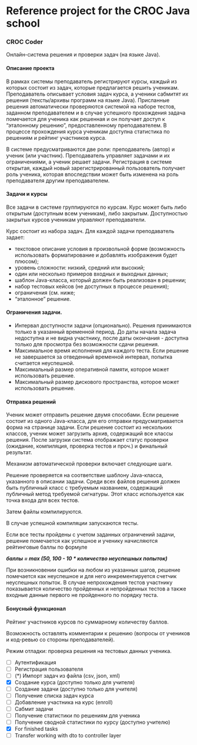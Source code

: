 # Reference project for the CROC Java school
### CROC Coder
Онлайн-система решения и проверки задач (на языке Java).
#### Описание проекта
В рамках системы преподаватель регистрируют курсы, каждый из которых состоит из задач, которые предлагается решить ученикам. Преподаватель описывает условия задач курса, а ученики сабмитят их решения (тексты/архивы программ на языке Java). Присланные решения автоматически проверяются системой на наборе тестов, заданном преподавателем и в случае успешного прохождения задача помечается для ученика как решенная и он получает доступ к “эталонному решению”, предоставленному преподавателем. В процессе прохождения курса ученикам доступна статистика по решениям и рейтинг участников курса.

В системе предусматриваются две роли: преподаватель (автор) и ученик (или участник). Преподаватель управляет задачами и их ограничениями, а ученик решает задачи. Регистрация в системе открытая, каждый новый зарегистрированный пользователь получает роль ученика, которая впоследствии может быть изменена на роль преподавателя другим преподавателем.
#### Задачи и курсы
Все задачи в системе группируются по курсам. Курс может быть либо открытым (доступным всем ученикам), либо закрытым. Доступностью закрытых курсов ученикам управляют преподаватели.

Курс состоит из набора задач. Для каждой задачи преподаватель задает: 
* текстовое описание условия в произвольной форме (возможность использовать форматирование и добавлять изображения будет плюсом);
* уровень сложности: низкий, средний или высокий;
* один или несколько примеров входных и выходных данных;
* шаблон Java-класса, который должен быть реализован в решении;
* набор тестовых кейсов (не доступных в процессе решения);
* ограничения (см. ниже;
* “эталонное” решение.

#### Ограничения задачи.
* Интервал доступности задачи (опционально). Решения принимаются только в указанный временной период. До даты начала задача недоступна и не видна участнику, после даты окончания - доступна только для просмотра без возможности сдачи решения.
* Максимальное время исполнения для каждого теста. Если решение не завершается за отведенный временной интервал, попытка считается неуспешной.
* Максимальный размер оперативной памяти, которое может использовать решение.
* Максимальный размер дискового пространства, которое может использовать решение.
#### Отправка решений
Ученик может отправить решение двумя способами. Если решение состоит из одного Java-класса, для его отправки предусматривается форма на странице задачи. Если решение состоит из нескольких классов, ученик может загрузить архив, содержащий все классы решения. После загрузки система отображает статус проверки (ожидание, компиляция, проверка тестов и проч.) и финальный результат.

Механизм автоматической проверки включает следующие шаги.

Решение проверяется на соответствие шаблону Java-класса, указанного в описании задачи. Среди всех файлов решения должен быть публичный класс с требуемым названием, содержащий публичный метод требуемой сигнатуры. Этот класс используется как точка входа для всех тестов.

Затем файлы компилируются.

В случае успешной компиляции запускаются тесты.

Если все тесты пройдены с учетом заданных ограничений задачи, решение помечается как успешное и ученику начисляются рейтинговые баллы по формуле

**_баллы = max (50, 100 - 10 * количество неуспешных попыток)_**

При возникновении ошибки на любом из указанных шагов, решение помечается как неуспешное и для него инкрементируется счетчик неуспешных попыток. В случае непрохождения тестов участнику показывается количество пройденных и непройденных тестов а также входные данные первого не пройденного по порядку теста.
#### Бонусный функционал
Рейтинг участников курсов по суммарному количеству баллов.

Возможность оставлять комментарии к решению (вопросы от учеников и код-ревью со стороны преподавателей).

Режим отладки: проверка решения на тестовых данных ученика.

- [ ] Аутентификация
- [ ] Регистрация пользователя
- [ ] (*) Импорт задач из файла (csv, json, xml)
- [x] Создание курса (доступно только для учителя)
- [ ] Создание задачи (доступно только для учителя)
- [ ] Получение списка задач курса
- [ ] Добавление участника на курс (enroll)
- [ ] Сабмит задачи
- [ ] Получение статистики по решениям для ученика
- [ ] Получение сводной статистики по курсу (доступно учителю)
- [x] For finished tasks
- [ ] Transfer working with dto to controller layer